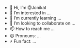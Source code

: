 - 👋 Hi, I’m @Jonikat
- 👀 I’m interested in ...
- 🌱 I’m currently learning ...
- 💞️ I’m looking to collaborate on ...
- 📫 How to reach me ...
- 😄 Pronouns: ...
- ⚡ Fun fact: ...

<!---
Jonikat/Jonikat is a ✨ special ✨ repository because its `README.md` (this file) appears on your GitHub profile.
You can click the Preview link to take a look at your changes.
--->
